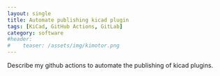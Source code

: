 ```yaml
---
layout: single
title: Automate publishing kicad plugin
tags: [KiCad, GitHub Actions, GitLab]
category: software
#header:
#    teaser: /assets/img/kimotor.png
---
```


Describe my github actions to automate the publishing of kicad plugins.